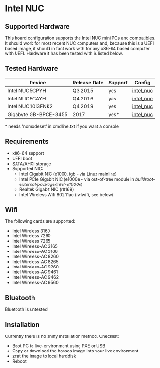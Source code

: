 # Intel NUC

## Supported Hardware

This board configuration supports the Intel NUC mini PCs and compatibles. It should work for most recent NUC computers and, because this is a UEFI based image, it should in fact work with for any x86-64 based computer with UEFI. Hardware it has been tested with is listed below.

## Tested Hardware

| Device                | Release Date | Support | Config      |
|-----------------------|--------------|---------|-------------|
| Intel NUC5CPYH        | Q3 2015      | yes     | [intel_nuc](../../../buildroot-external/configs/intel_nuc_defconfig) |
| Intel NUC6CAYH        | Q4 2016      | yes     | [intel_nuc](../../../buildroot-external/configs/intel_nuc_defconfig) |
| Intel NUC10i3FNK2     | Q4 2019      | yes     | [intel_nuc](../../../buildroot-external/configs/intel_nuc_defconfig) |
| Gigabyte GB-BPCE-3455 | 2017         | yes*    | [intel_nuc](../../../buildroot-external/configs/intel_nuc_defconfig) |

\* needs 'nomodeset' in cmdline.txt if you want a console


## Requirements

- x86-64 support
- UEFI boot
- SATA/AHCI storage
- Supported NIC:
  - Intel Gigabit NIC (e1000, igb - via Linux mainline)
  - Intel PCIe Gigabit NIC (e1000e - via out-of-tree module in *buildroot-external/package/intel-e1000e*)
  - Realtek Gigabit NIC (r8169)
  - Intel Wireless Wifi 802.11ac (iwlwifi, see below)

## Wifi

The following cards are supported:

- Intel Wireless 3160
- Intel Wireless 7260
- Intel Wireless 7265
- Intel Wireless-AC 3165
- Intel Wireless-AC 3168
- Intel Wireless-AC 8260
- Intel Wireless-AC 8265
- Intel Wireless-AC 9260
- Intel Wireless-AC 9461
- Intel Wireless-AC 9462
- Intel Wireless-AC 9560

## Bluetooth

Bluetooth is untested.

## Installation

Currently there is no shiny installation method. Checklist:
- Boot PC to live-environment using PXE or USB
- Copy or download the hassos image into your live environment
- zcat the image to local harddisk
- Reboot
